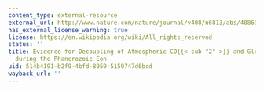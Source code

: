 ```yaml
---
content_type: external-resource
external_url: http://www.nature.com/nature/journal/v408/n6813/abs/408698a0.html
has_external_license_warning: true
license: https://en.wikipedia.org/wiki/All_rights_reserved
status: ''
title: Evidence for Decoupling of Atmospheric CO{{< sub "2" >}} and Global Climate
  during the Phanerozoic Eon
uid: 514b4191-b2f9-4bfd-8959-5159747d6bcd
wayback_url: ''
---
```

